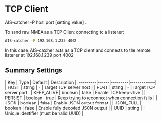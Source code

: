# TCP Client

<div class="command-container">
      <div class="command-syntax">
        <span class="cmd-name">AIS-catcher</span>
        <span class="cmd-flag">-P</span>
        <span class="cmd-value">host</span>
        <span class="cmd-value">port</span>
        [<span class="cmd-setting">setting</span> <span class="cmd-value">value</span>]
        ...
    </div>
</div>

To send raw NMEA as a TCP Client connecting to a listener:
```bash
AIS-catcher -P 192.168.1.235 4002
```
In this case, AIS-catcher acts as a TCP client and connects to the remote listener at 192.168.1.239 port 4002. 

## Summary Settings

<div class="input-table" markdown>
| Key | Type | Default | Description |
|---------|------|---------|-------------|
| <span class="cmd-setting">HOST</span> | string | <span class="cmd-value">-</span> | Target TCP server host |
| <span class="cmd-setting">PORT</span> | string | <span class="cmd-value">-</span> | Target TCP server port |
| <span class="cmd-setting">KEEP_ALIVE</span> | boolean | <span class="cmd-value">false</span> | Enable TCP keep-alive |
| <span class="cmd-setting">PERSIST</span> | boolean | <span class="cmd-value">true</span> | Keep trying to reconnect when connection fails |
| <span class="cmd-setting">JSON</span> | boolean | <span class="cmd-value">false</span> | Enable JSON output format |
| <span class="cmd-setting">JSON_FULL</span> | boolean | <span class="cmd-value">false</span> | Enable fully decoded JSON output |
| <span class="cmd-setting">UUID</span> | string | <span class="cmd-value">-</span> | Unique identifier (must be valid UUID) |
</div>